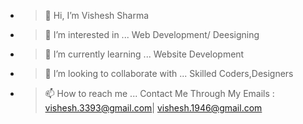 - >👋 Hi, I’m Vishesh Sharma 
- >👀 I’m interested in ... Web Development/ Deesigning
- >🌱 I’m currently learning ... Website Development 
- >💞️ I’m looking to collaborate with ... Skilled Coders,Designers
- >📫 How to reach me ... Contact Me Through My Emails : vishesh.3393@gmail.com| vishesh.1946@gmail.com



